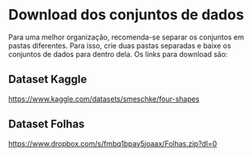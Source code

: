 # Download dos conjuntos de dados
Para uma melhor organização, recomenda-se separar os conjuntos em pastas diferentes. Para isso, crie duas pastas separadas e baixe os conjuntos de dados para dentro dela. Os links para download são:

## Dataset Kaggle
https://www.kaggle.com/datasets/smeschke/four-shapes

## Dataset Folhas
https://www.dropbox.com/s/fmbq1bpay5joaax/Folhas.zip?dl=0
